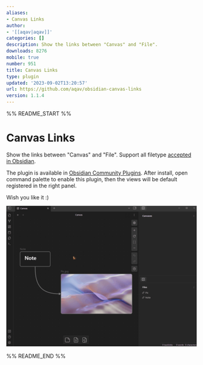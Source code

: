 ```yaml
---
aliases:
- Canvas Links
author:
- '[[aqav|aqav]]'
categories: []
description: Show the links between "Canvas" and "File".
downloads: 8276
mobile: true
number: 951
title: Canvas Links
type: plugin
updated: '2023-09-02T13:20:57'
url: https://github.com/aqav/obsidian-canvas-links
version: 1.1.4
---
```


%% README_START %%

# Canvas Links

Show the links between "Canvas" and "File". Support all filetype [accepted in Obsidian](https://help.obsidian.md/Files+and+folders/Accepted+file+formats).

The plugin is available in [Obsidian Community Plugins](https://obsidian.md/plugins). After install, open command palette to enable this plugin, then the views will be default registered in the right panel. 

Wish you like it :)

![demo](https://raw.githubusercontent.com/aqav/obsidian-canvas-links/HEAD/image/demo.gif)


%% README_END %%
